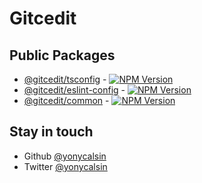 # Gitcedit

## Public Packages

- [@gitcedit/tsconfig](https://github.com/yonycalsin/gitcedit/tree/main/packages/tsconfig) - [![NPM Version](https://img.shields.io/npm/v/@gitcedit/tsconfig)](https://www.npmjs.com/package/@gitcedit/tsconfig)
- [@gitcedit/eslint-config](https://github.com/yonycalsin/gitcedit/tree/main/packages/eslint-config) - [![NPM Version](https://img.shields.io/npm/v/@gitcedit/eslint-config)](https://www.npmjs.com/package/@gitcedit/eslint-config)
- [@gitcedit/common](https://github.com/yonycalsin/gitcedit/tree/main/packages/common) - [![NPM Version](https://img.shields.io/npm/v/@gitcedit/common)](https://www.npmjs.com/package/@gitcedit/common)

## Stay in touch

- Github [@yonycalsin](https://github.com/yonycalsin)
- Twitter [@yonycalsin](https://twitter.com/yonycalsin)
